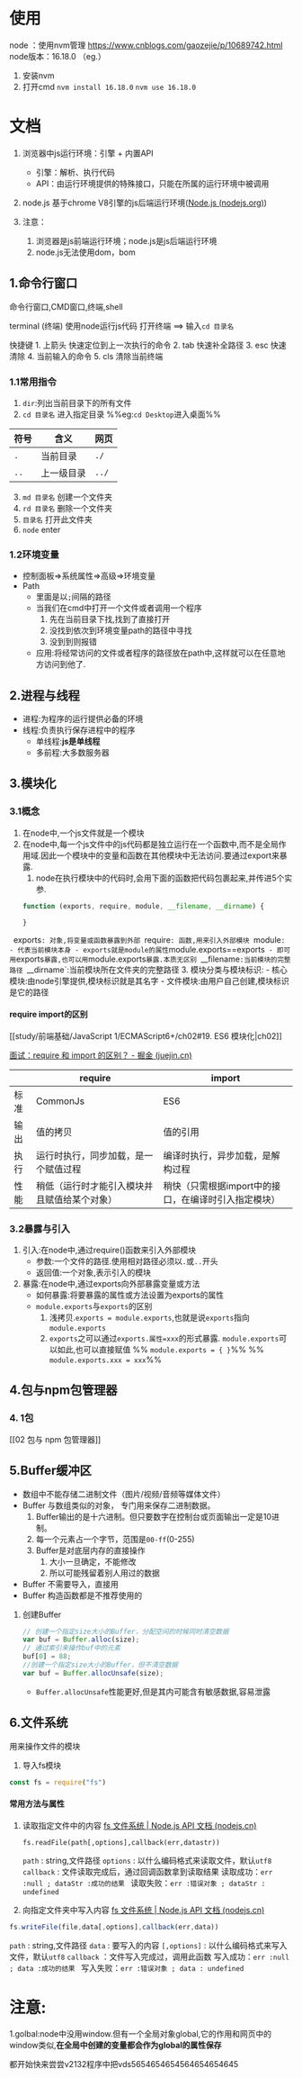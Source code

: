 # 使用

node ：使用nvm管理
https://www.cnblogs.com/gaozejie/p/10689742.html
node版本：16.18.0 （eg.）

1. 安装nvm
2. 打开cmd
	`nvm install 16.18.0`
	`nvm use 16.18.0`

# 文档

1. 浏览器中js运行环境：引擎 + 内置API
	- 引擎：解析、执行代码
	- API：由运行环境提供的特殊接口，只能在所属的运行环境中被调用

2. node.js 基于chrome V8引擎的js后端运行环境([Node.js (nodejs.org)](https://nodejs.org/en/))

3. 注意：
	1. 浏览器是js前端运行环境；node.js是js后端运行环境
	3. node.js无法使用dom，bom


## 1.命令行窗口

命令行窗口,CMD窗口,终端,shell

terminal (终端)
	使用node运行js代码
	打开终端 ==> 输入`cd 目录名`

快捷键
	1. 上箭头 快速定位到上一次执行的命令
	2. tab 快速补全路径
	3. esc 快速清除
	4. 当前输入的命令
	5. cls 清除当前终端


### 1.1常用指令

1. `dir`:列出当前目录下的所有文件
2. `cd 目录名` 进入指定目录 %%eg:`cd Desktop`进入桌面%%

|  符号 | 含义 | 网页 | 
| -------| ----- | ---|
| `.` | 当前目录 | `./` |
| `..` |上一级目录| `../` |

3. `md 目录名` 创建一个文件夹
3. `rd 目录名` 删除一个文件夹
4. `目录名` 打开此文件夹
5. `node` enter 

### 1.2环境变量

- 控制面板=>系统属性=>高级=>环境变量
- Path
	-  里面是以`;`间隔的路径
	- 当我们在cmd中打开一个文件或者调用一个程序
		1. 先在当前目录下找,找到了直接打开
		2. 没找到依次到环境变量path的路径中寻找
		3. 没到到则报错
	-  应用:将经常访问的文件或者程序的路径放在path中,这样就可以在任意地方访问到他了.
	
## 2.进程与线程

- 进程:为程序的运行提供必备的环境
- 线程:负责执行保存进程中的程序
	- 单线程:**js是单线程**
	- 多前程:大多数服务器
	
## 3.模块化

### 3.1概念

1. 在node中,一个js文件就是一个模块
2. 在node中,每一个js文件中的js代码都是独立运行在一个函数中,而不是全局作用域.因此一个模块中的变量和函数在其他模块中无法访问.要通过export来暴露.
	1. node在执行模块中的代码时,会用下面的函数把代码包裹起来,并传进5个实参.
	```js
	function (exports, require, module, __filename, __dirname) { 
	
	}
	```
`
	`exports`: 对象,将变量或函数暴露到外部
	`require`: 函数,用来引入外部模块
	`module`:
		- 代表当前模块本身
		- exports就是module的属性`module.exports==exports`
		- 即可用`exports`暴露,也可以用`module.exports`暴露.本质无区别
	`__filename`:当前模块的完整路径
	`__dirname`:当前模块所在文件夹的完整路径
3.  模块分类与模块标识:
	- 核心模块:由node引擎提供,模块标识就是其名字
	- 文件模块:由用户自己创建,模块标识是它的路径

#### require import的区别

[[study/前端基础/JavaScript 1/ECMAScript6+/ch02#19. ES6 模块化|ch02]]

[面试：require 和 import 的区别？ - 掘金 (juejin.cn)](https://juejin.cn/post/7014011266796617736)

| |require|import|
|-|-------|------|
|标准|CommonJs|ES6|
|输出|值的拷贝|值的引用|
|执行|运行时执行，同步加载，是一个赋值过程|编译时执行，异步加载，是解构过程|
|性能|稍低（运行时才能引入模块并且赋值给某个对象）| 稍快（只需根据import中的接口，在编译时引入指定模块）|


### 3.2暴露与引入

1. 引入:在node中,通过require()函数来引入外部模块
	- 参数:一个文件的路径.使用相对路径必须以`.`或`..`开头
	- 返回值:一个对象,表示引入的模块
2. 暴露:在node中,通过exports向外部暴露变量或方法
	- 如何暴露:将要暴露的属性或方法设置为exports的属性
	- `module.exports`与`exports`的区别
		1. 浅拷贝.`exports = module.exports`,也就是说`exports`指向`module.exports`
		2. `exports`之可以通过`exports.属性=xxx`的形式暴露.
		   `module.exports`可以如此,也可以直接赋值
		   %% `module.exports = { }`%%
		   %% `module.exports.xxx = xxx`%%
		   

## 4.包与npm包管理器
### 4. 1包
[[02 包与 npm 包管理器]]
    
## 5.Buffer缓冲区
- 数组中不能存储二进制文件（图片/视频/音频等媒体文件）
- Buffer 与数组类似的对象， 专门用来保存二进制数据。
	1. Buffer输出的是十六进制。但只要数字在控制台或页面输出一定是10进制。
	2. 每一个元素占一个字节，范围是`00-ff`(0-255)
	3. Buffer是对底层内存的直接操作
		1. 大小一旦确定，不能修改
		2. 所以可能残留着别人用过的数据
- Buffer 不需要导入，直接用
- Buffer 构造函数都是不推荐使用的

1. 创建Buffer
	```js
	// 创建一个指定size大小的Buffer，分配空间的时候同时清空数据
	var buf = Buffer.alloc(size);  
	// 通过索引来操作buf中的元素
	buf[0] = 88;
	//创建一个指定size大小的Buffer，但不清空数据
	var buf = Buffer.allocUnsafe(size);   
	```
	- `Buffer.allocUnsafe`性能更好,但是其内可能含有敏感数据,容易泄露


## 6.文件系统

用来操作文件的模块

1. 导入fs模块
```js
const fs = require("fs")
```

####  常用方法与属性

1. 读取指定文件中的内容
	[fs 文件系统 | Node.js API 文档 (nodejs.cn)](http://nodejs.cn/api-v16/fs.html#fsreadfilepath-options-callback)
	
	```JS
	fs.readFile(path[,options],callback(err,datastr))
	```
	
	`path` : string,文件路径
	`options` : 以什么编码格式来读取文件，默认`utf8`
	`callback` : 文件读取完成后，通过回调函数拿到读取结果 
		读取成功：`err :null ; dataStr :成功的结果 `
		读取失败：`err :错误对象 ; dataStr : undefined`

2. 向指定文件夹中写入内容
[fs 文件系统 | Node.js API 文档 (nodejs.cn)](http://nodejs.cn/api-v16/fs.html#fswritefilefile-data-options-callback)

```js
fs.writeFile(file,data[,options],callback(err,data))
```

`path` : string,文件路径
`data` : 要写入的内容
`[,options]` :  以什么编码格式来写入文件，默认`utf8`
`callback` ：文件写入完成过，调用此函数
	写入成功：`err :null ; data :成功的结果 `
	写入失败：`err :错误对象 ; data : undefined`

# 注意:
1.golbal:node中没用window.但有一个全局对象global,它的作用和网页中的window类似,**在全局中创建的变量都会作为global的属性保存**



都开始快来尝尝v2132程序中把vds5654654654564654654645

	
	